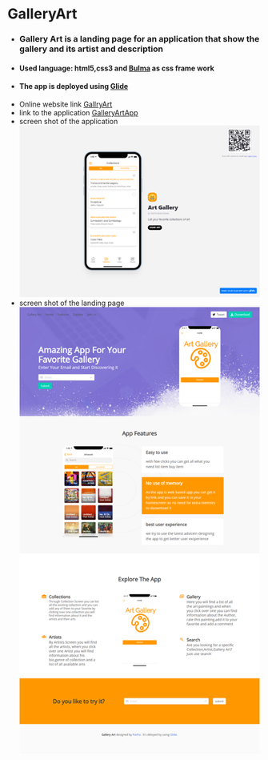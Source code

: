 # GalleryArt
- ### Gallery Art is a landing page for an application that show the gallery and its artist and description 
- #### Used language: html5,css3 and [Bulma](https://bulma.io/) as css frame work
- #### The app is deployed using [Glide](https://www.glideapps.com/) 
- Online  website link [GallryArt](https://rashaabdulrazzak.github.io/GalleryArt/) 
- link to the application [GalleryArtApp](https://alive-industry-0188.glideapp.io/)
- screen shot of the application
![gallery art aplication](https://github.com/rashaabdulrazzak/GalleryArt/blob/master/images/appscreen.png)
- screen shot of the landing page
![Gallery Art landing page](https://github.com/rashaabdulrazzak/GalleryArt/blob/master/images/sreen.png)
